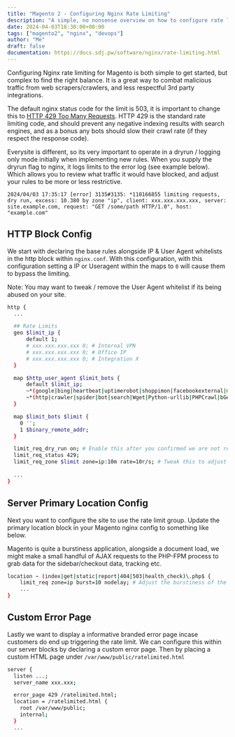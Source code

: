 ```yaml
---
title: "Magento 2 - Configuring Nginx Rate Limiting"
description: "A simple, no nonsense overview on how to configure rate limiting via Nginx for a Magento 2 website. Including IP and UserAgent whitelisting."
date: 2024-04-03T18:30:00+00:00
tags: ["magento2", "nginx", "devops"]
author: "Me"
draft: false
documentation: https://docs.sdj.pw/software/nginx/rate-limiting.html
---
```

Configuring Nginx rate limiting for Magento is both simple to get started, but complex to find the right balance. It is a great way to combat malicious traffic from web scrapers/crawlers, and less respectful 3rd party integrations. 

The default nginx status code for the limit is 503, it is important to change this to [HTTP 429 Too Many Requests](https://developer.mozilla.org/en-US/docs/Web/HTTP/Status/429). HTTP 429 is the standard rate limiting code, and should prevent any negative indexing results with search engines, and as a bonus any bots should slow their crawl rate (if they respect the response code).

Everysite is different, so its very important to operate in a dryrun / logging only mode initially when implementing new rules. When you supply the dryrun flag to nginx, it logs limits to the error log (see example below). Which allows you to review what traffic it would have blocked, and adjust your rules to be more or less restrictive. 
```
2024/04/03 17:35:17 [error] 3135#3135: *110166855 limiting requests, dry run, excess: 10.380 by zone "ip", client: xxx.xxx.xxx.xxx, server: site.example.com, request: "GET /some/path HTTP/1.0", host: "example.com"
```

## HTTP Block Config
We start with declaring the base rules alongside IP & User Agent whitelists in the http block within `nginx.conf`. With this configuration, with this configuration setting a IP or Useragent within the maps to `0` will cause them to bypass the limiting.

Note: You may want to tweak / remove the User Agent whitelist if its being abused on your site.

```bash
http {
  ...

  ## Rate Limits
  geo $limit_ip {
      default 1;
      # xxx.xxx.xxx.xxx 0; # Internal VPN
      # xxx.xxx.xxx.xxx 0; # Office IP
      # xxx.xxx.xxx.xxx 0; # Integration X
  }

  map $http_user_agent $limit_bots {
      default $limit_ip;
      ~*(google|bing|heartbeat|uptimerobot|shoppimon|facebookexternal|monitis.com|Zend_Http_Client|magereport.com|SendCloud/|Adyen|ForusP|contentkingapp|node-fetch|Hipex) 0;
      ~*(http|crawler|spider|bot|search|Wget|Python-urllib|PHPCrawl|bGenius|MauiBot|aspiegel) 1;
  }

  map $limit_bots $limit {
    0 '';
    1 $binary_remote_addr;
  }

  limit_req_dry_run on; # Enable this after you confirmed we are not restricting genuine traffic
  limit_req_status 429; 
  limit_req_zone $limit zone=ip:10m rate=10r/s; # Tweak this to adjust the amount of requests before we start rate limiting
  
  ...
}
```

## Server Primary Location Config

Next you want to configure the site to use the rate limit group. Update the primary location block in your Magento nginx config to something like below.

Magento is quite a burstiness application, alongside a document load, we might make a small handful of AJAX requests to the PHP-FPM process to grab data for the sidebar/checkout data, tracking etc. 
```bash
location ~ (index|get|static|report|404|503|health_check)\.php$ {
    limit_req zone=ip burst=10 nodelay; # Adjust the burstiness of the rate limit
    ...
}
```

## Custom Error Page

Lastly we want to display a informative branded error page incase customers do end up triggering the rate limit. We can configure this within our server blocks by declaring a custom error page. Then by placing a custom HTML page under `/var/www/public/ratelimited.html`
```bash
server {
  listen ...;
  server_name xxx.xxx;

  error_page 429 /ratelimited.html;
  location = /ratelimited.html {
    root /var/www/public;
    internal;
  }
  ...
```